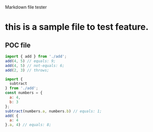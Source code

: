 
Markdown file tester
# this is a sample file to test feature.
## POC file

```js
import { add } from './add';
add(4, 5) // equals: 9;
add(4, 5) // not-equals: 6;
add(2, 3) // throws;
```
```js
import {
  subtract
} from './add';
const numbers = {
  a: 4,
  b: 3
};
subtract(numbers.a, numbers.b) // equals: 1;
add( {
  a: 4
}.a, 4) // equals: 8;